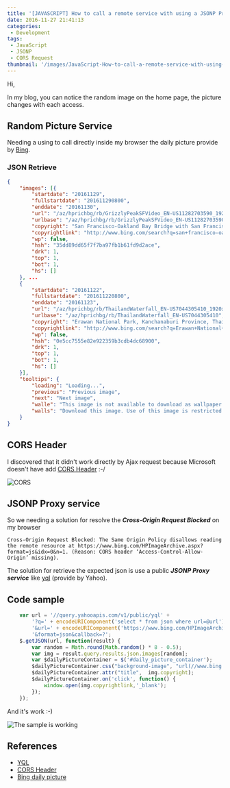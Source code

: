 ```yaml
---
title: '[JAVASCRIPT] How to call a remote service with using a JSONP Proxy'
date: 2016-11-27 21:41:13
categories:
 - Development
tags: 
 - JavaScript
 - JSONP
 - CORS Request
thumbnail: '/images/JavaScript-How-to-call-a-remote-service-with-using-a-JSONP-Proxy.png'
---
```


Hi,

In my blog, you can notice the random image on the home page, the picture changes with each access.

## Random Picture Service

Needing a using to call directly inside my browser the daily picture provide by [Bing](https://www.bing.com/HPImageArchive.aspx?format=js&idx=0&n=8).
### JSON Retrieve
```json
{
	"images": [{
		"startdate": "20161129",
		"fullstartdate": "201611290800",
		"enddate": "20161130",
		"url": "/az/hprichbg/rb/GrizzlyPeakSFVideo_EN-US11282703590_1920x1080.jpg",
		"urlbase": "/az/hprichbg/rb/GrizzlyPeakSFVideo_EN-US11282703590",
		"copyright": "San Francisco-Oakland Bay Bridge with San Francisco in the background, California (© Engel Ching/Alamy)",
		"copyrightlink": "http://www.bing.com/search?q=san+francisco-oakland+bay+bridge&form=hpcapt&filters=HpDate:%2220161129_0800%22",
		"wp": false,
		"hsh": "35dd89dd65f7f7ba97fb1b61fd9d2ace",
		"drk": 1,
		"top": 1,
		"bot": 1,
		"hs": []
	}, ...	
	{
		"startdate": "20161122",
		"fullstartdate": "201611220800",
		"enddate": "20161123",
		"url": "/az/hprichbg/rb/ThailandWaterfall_EN-US7044305410_1920x1080.jpg",
		"urlbase": "/az/hprichbg/rb/ThailandWaterfall_EN-US7044305410",
		"copyright": "Erawan National Park, Kanchanaburi Province, Thailand (© Banana Republic Images/Shutterstock)",
		"copyrightlink": "http://www.bing.com/search?q=Erawan+National+Park&form=hpcapt&filters=HpDate:%2220161122_0800%22",
		"wp": false,
		"hsh": "0e5cc7555e82e922359b3cdb4dc68900",
		"drk": 1,
		"top": 1,
		"bot": 1,
		"hs": []
	}],
	"tooltips": {
		"loading": "Loading...",
		"previous": "Previous image",
		"next": "Next image",
		"walle": "This image is not available to download as wallpaper.",
		"walls": "Download this image. Use of this image is restricted to wallpaper only."
	}
}
```

## CORS Header
I discovered that it didn't work directly by Ajax request because Microsoft doesn't have add [CORS Header](https://www.html5rocks.com/en/tutorials/cors/) :-/

![CORS](/images/JavaScript-How-to-call-a-remote-service-with-using-a-JSONP-Proxy-1.png "The CORS error")

## JSONP Proxy service

So we needing a solution for resolve the _**Cross-Origin Request Blocked**_ on my browser

```
Cross-Origin Request Blocked: The Same Origin Policy disallows reading the remote resource at https://www.bing.com/HPImageArchive.aspx?format=js&idx=0&n=1. (Reason: CORS header ‘Access-Control-Allow-Origin’ missing).
```

The solution for retrieve the expected json is use a public _**JSONP Proxy service**_ like [yql](https://developer.yahoo.com/yql/) (provide by Yahoo).

## Code sample
```javascript
    var url = '//query.yahooapis.com/v1/public/yql' + 
        '?q=' + encodeURIComponent('select * from json where url=@url') +
        '&url=' + encodeURIComponent('https://www.bing.com/HPImageArchive.aspx?format=js&idx=0&n=8') +
        '&format=json&callback=?';
    $.getJSON(url, function(result) {
        var random = Math.round(Math.random() * 8 - 0.5);
        var img = result.query.results.json.images[random];
        var $dailyPictureContainer = $('#daily_picture_container');
        $dailyPictureContainer.css("background-image", "url(//www.bing.com" + img.urlbase + "_800x600.jpg)");
        $dailyPictureContainer.attr("title",  img.copyright);
        $dailyPictureContainer.on('click', function() {
            window.open(img.copyrightlink,'_blank');
        });
    });
```

And it's work :-)

![The sample is working](/images/JavaScript-How-to-call-a-remote-service-with-using-a-JSONP-Proxy-2.png "The sample work's :-)")

## References
- [YQL](https://developer.yahoo.com/yql/)
- [CORS Header](https://www.html5rocks.com/en/tutorials/cors/) 
- [Bing daily picture](https://www.bing.com/HPImageArchive.aspx?format=js&idx=0&n=1)